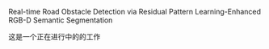 Real-time Road Obstacle Detection via Residual Pattern Learning-Enhanced RGB-D Semantic Segmentation

这是一个正在进行中的的工作
